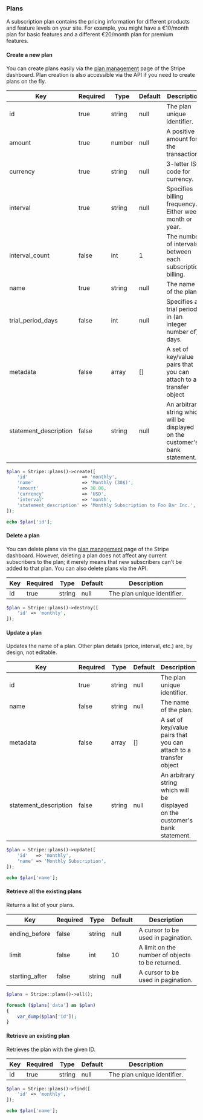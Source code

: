 ### Plans

A subscription plan contains the pricing information for different products and feature levels on your site. For example, you might have a €10/month plan for basic features and a different €20/month plan for premium features.

#### Create a new plan

You can create plans easily via the [plan management](https://dashboard.stripe.com/plans) page of the Stripe dashboard. Plan creation is also accessible via the API if you need to create plans on the fly.

Key                   | Required | Type   | Default | Description
--------------------- | -------- | ------ | ------- | --------------------------
id                    | true     | string | null    | The plan unique identifier.
amount                | true     | number | null    | A positive amount for the transaction.
currency              | true     | string | null    | 3-letter ISO code for currency.
interval              | true     | string | null    | Specifies billing frequency. Either week, month or year.
interval_count        | false    | int    | 1       | The number of intervals between each subscription billing.
name                  | true     | string | null    | The name of the plan.
trial_period_days     | false    | int    | null    | Specifies a trial period in (an integer number of) days.
metadata              | false    | array  | []      | A set of key/value pairs that you can attach to a transfer object
statement_description | false    | string | null    | An arbitrary string which will be displayed on the customer's bank statement.

```php
$plan = Stripe::plans()->create([
	'id'                    => 'monthly',
	'name'                  => 'Monthly (30$)',
	'amount'                => 30.00,
	'currency'              => 'USD',
	'interval'              => 'month',
	'statement_description' => 'Monthly Subscription to Foo Bar Inc.',
]);

echo $plan['id'];
```

#### Delete a plan

You can delete plans via the [plan management](https://dashboard.stripe.com/plans) page of the Stripe dashboard. However, deleting a plan does not affect any current subscribers to the plan; it merely means that new subscribers can't be added to that plan. You can also delete plans via the API.

Key | Required | Type   | Default | Description
--- | -------- | ------ | ------- | --------------------------------------------
id  | true     | string | null    | The plan unique identifier.

```php
$plan = Stripe::plans()->destroy([
	'id' => 'monthly',
]);
```

#### Update a plan

Updates the name of a plan. Other plan details (price, interval, etc.) are, by design, not editable.

Key                   | Required | Type   | Default | Description
--------------------- | -------- | ------ | ------- | --------------------------
id                    | true     | string | null    | The plan unique identifier.
name                  | false    | string | null    | The name of the plan.
metadata              | false    | array  | []      | A set of key/value pairs that you can attach to a transfer object
statement_description | false    | string | null    | An arbitrary string which will be displayed on the customer's bank statement.

```php
$plan = Stripe::plans()->update([
	'id'   => 'monthly',
	'name' => 'Monthly Subscription',
]);

echo $plan['name'];
```

#### Retrieve all the existing plans

Returns a list of your plans.

Key            | Required | Type   | Default | Description
-------------- | -------- | ------ | ------- | ---------------------------------
ending_before  | false    | string | null    | A cursor to be used in pagination.
limit          | false    | int    | 10      | A limit on the number of objects to be returned.
starting_after | false    | string | null    | A cursor to be used in pagination.

```php
$plans = Stripe::plans()->all();

foreach ($plans['data'] as $plan)
{
	var_dump($plan['id']);
}
```

#### Retrieve an existing plan

Retrieves the plan with the given ID.

Key | Required | Type   | Default | Description
--- | -------- | ------ | ------- | --------------------------------------------
id  | true     | string | null    | The plan unique identifier.

```php
$plan = Stripe::plans()->find([
	'id' => 'monthly',
]);

echo $plan['name'];
```
